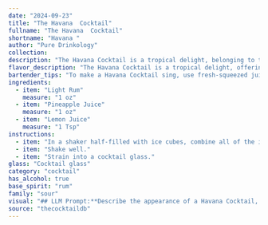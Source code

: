 ```yaml
---
date: "2024-09-23"
title: "The Havana  Cocktail"
fullname: "The Havana  Cocktail"
shortname: "Havana "
author: "Pure Drinkology"
collection:
description: "The Havana Cocktail is a tropical delight, belonging to the **Rum Punch** family.  Its origin is likely Cuban, blending the island's signature rum with the sweetness of pineapple and the tang of lemon, reflecting the vibrant flavors of the Caribbean. "
flavor_description: "The Havana Cocktail is a tropical delight, offering a refreshing blend of sweet and tart flavors. Light rum provides a subtle sweetness and a touch of warmth, while pineapple juice contributes a juicy, tropical sweetness. The lemon juice balances the sweetness with a bright acidity, creating a harmonious and thirst-quenching experience.  "
bartender_tips: "To make a Havana Cocktail sing, use fresh-squeezed juices for the brightest flavors.  Chill the ingredients beforehand, ensuring the pineapple juice is well-strained to avoid cloudy cocktails. Shake hard with ice to create a perfectly chilled and frothy drink. Garnish with a pineapple wedge for a tropical touch."
ingredients:
  - item: "Light Rum"
    measure: "1 oz"
  - item: "Pineapple Juice"
    measure: "1 oz"
  - item: "Lemon Juice"
    measure: "1 Tsp"
instructions:
  - item: "In a shaker half-filled with ice cubes, combine all of the ingredients."
  - item: "Shake well."
  - item: "Strain into a cocktail glass."
glass: "Cocktail glass"
category: "cocktail"
has_alcohol: true
base_spirit: "rum"
family: "sour"
visual: "## LLM Prompt:**Describe the appearance of a Havana Cocktail, made with light rum, pineapple juice, and lemon juice. Consider the following in your description:*** **Color:** Is it a vibrant, clear, or cloudy hue? What color does it resemble (e.g., sunshine, straw, amber)? * **Texture:** Is it smooth, frothy, layered, or contain any visible bits? * **Glassware:** What kind of glass would it be served in (e.g., highball, coupe, rocks glass)? * **Garnish:** What type of garnish would enhance the visual appeal of the cocktail (e.g., a pineapple wedge, a lemon twist, a sprig of mint)? * **Overall Impression:**  How would you describe the visual appeal of the cocktail?  Is it refreshing, elegant, tropical, or something else entirely? "
source: "thecocktaildb"
---
```


